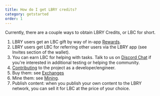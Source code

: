 ```yaml
---
title: How do I get LBRY credits?
category: getstarted
order: 1
---
```


Currently, there are a couple ways to obtain LBRY Credits, or LBC for short.

1. LBRY users get an LBC gift by way of in-app [Rewards](https://lbry.io/faq/rewards).
1. LBRY users get LBC for referring other users via the LBRY app (see Invites section of the wallet).
1. You can earn LBC for helping with tasks.  Talk to us on [Discord Chat](https://chat.lbry.io/) if
   you're interested in additional testing or helping the community. 
1. [Contributing](https://lbry.io/faq/contributing) to the project as a developer/engineer.
1. Buy them: see [Exchanges](/faq/exchanges)
1. Mine them: see [Mining](/faq/mining-credits). 
1. Publish content: when you publish your own content to the LBRY network, you can sell it for LBC at the price of your choice.
